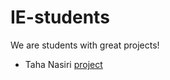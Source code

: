 # IE-students

We are students with great projects!

- Taha Nasiri [project](https://github.com/tahanasiri/IE_Repository)
